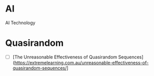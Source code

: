 # AI
AI Technology


# Quasirandom


- [ ] [The Unreasonable Effectiveness of Quasirandom Sequences](https://extremelearning.com.au/unreasonable-effectiveness-of-quasirandom-sequences/]




